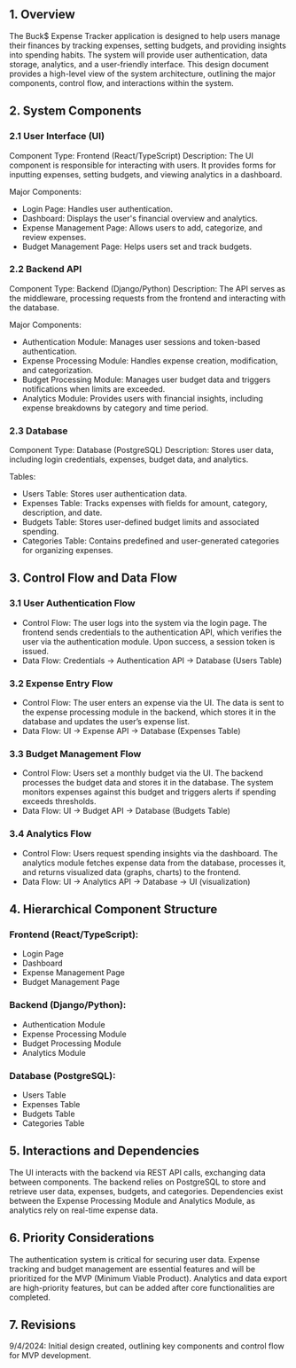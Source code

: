 ## 1. Overview
The Buck$ Expense Tracker application is designed to help users manage their finances by tracking expenses, setting budgets, and providing insights into spending habits. The system will provide user authentication, data storage, analytics, and a user-friendly interface. This design document provides a high-level view of the system architecture, outlining the major components, control flow, and interactions within the system.

## 2. System Components

### 2.1 User Interface (UI)

Component Type: Frontend (React/TypeScript)
Description: The UI component is responsible for interacting with users. It provides forms for inputting expenses, setting budgets, and viewing analytics in a dashboard.


Major Components:
- Login Page: Handles user authentication.
- Dashboard: Displays the user's financial overview and analytics.
- Expense Management Page: Allows users to add, categorize, and review expenses.
- Budget Management Page: Helps users set and track budgets.


### 2.2 Backend API
Component Type: Backend (Django/Python)
Description: The API serves as the middleware, processing requests from the frontend and interacting with the database.


Major Components:
- Authentication Module: Manages user sessions and token-based authentication.
- Expense Processing Module: Handles expense creation, modification, and categorization.
- Budget Processing Module: Manages user budget data and triggers notifications when limits are exceeded.
- Analytics Module: Provides users with financial insights, including expense breakdowns by category and time period.



### 2.3 Database
Component Type: Database (PostgreSQL)
Description: Stores user data, including login credentials, expenses, budget data, and analytics.


Tables:
- Users Table: Stores user authentication data.
- Expenses Table: Tracks expenses with fields for amount, category, description, and date.
- Budgets Table: Stores user-defined budget limits and associated spending.
- Categories Table: Contains predefined and user-generated categories for organizing expenses.


## 3. Control Flow and Data Flow

### 3.1 User Authentication Flow
- Control Flow: The user logs into the system via the login page. The frontend sends credentials to the authentication API, which verifies the user via the authentication module. Upon success, a session token is issued.
- Data Flow: Credentials → Authentication API → Database (Users Table)


### 3.2 Expense Entry Flow
- Control Flow: The user enters an expense via the UI. The data is sent to the expense processing module in the backend, which stores it in the database and updates the user’s expense list.
- Data Flow: UI → Expense API → Database (Expenses Table)


### 3.3 Budget Management Flow
- Control Flow: Users set a monthly budget via the UI. The backend processes the budget data and stores it in the database. The system monitors expenses against this budget and triggers alerts if spending exceeds thresholds.
- Data Flow: UI → Budget API → Database (Budgets Table)


### 3.4 Analytics Flow
- Control Flow: Users request spending insights via the dashboard. The analytics module fetches expense data from the database, processes it, and returns visualized data (graphs, charts) to the frontend.
- Data Flow: UI → Analytics API → Database → UI (visualization)



## 4. Hierarchical Component Structure

### Frontend (React/TypeScript):
- Login Page
- Dashboard
- Expense Management Page
- Budget Management Page


### Backend (Django/Python):
- Authentication Module
- Expense Processing Module
- Budget Processing Module
- Analytics Module


### Database (PostgreSQL):
- Users Table
- Expenses Table
- Budgets Table
- Categories Table




## 5. Interactions and Dependencies
The UI interacts with the backend via REST API calls, exchanging data between components.
The backend relies on PostgreSQL to store and retrieve user data, expenses, budgets, and categories.
Dependencies exist between the Expense Processing Module and Analytics Module, as analytics rely on real-time expense data.




## 6. Priority Considerations
The authentication system is critical for securing user data.
Expense tracking and budget management are essential features and will be prioritized for the MVP (Minimum Viable Product).
Analytics and data export are high-priority features, but can be added after core functionalities are completed.



## 7. Revisions
9/4/2024: Initial design created, outlining key components and control flow for MVP development.